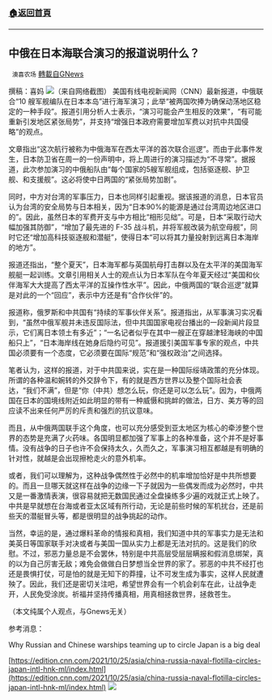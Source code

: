###  [:house:返回首頁](https://github.com/ourhimalayas/txt)
---


## 中俄在日本海联合演习的报道说明什么？
` 澳喜农场` [轉載自GNews](https://gnews.org/zh-hans/1618646/)

撰稿：喜妈
![](https://assets.gnews.org/wp-content/uploads/2021/10/Picture1-20.png)（来自网络截图）
美国有线电视新闻网（CNN）最新报道，中俄联合“10 艘军舰编队在日本本岛”进行海军演习；此举“被两国吹捧为确保动荡地区稳定的一种手段”。报道引用分析人士表示，“演习可能会产生相反的效果”，“有可能重新引发地区紧张局势”，并支持“增强日本政府需要增加军费以对抗中共国侵略”的观点。

文章指出“这次航行被称为中俄海军在西太平洋的首次联合巡逻”。而由于此事件发生，日本防卫省在周一的一份声明中，将上周进行的演习描述为“不寻常”。据报道，此次参加演习的中俄船队由“每个国家的5艘军舰组成，包括驱逐舰、护卫舰、和支援舰”。这必将使中日两国的“紧张局势加剧”。

同时，中方对台湾的军事压力，日本也同样引起重视。据该报道的消息，日本官员认为台湾的安全局势与日本相关，因为“日本90%的能源是通过台湾周边地区进口的”。因此，虽然日本的军费开支与中方相比“相形见绌”。可是，日本“采取行动大幅加强其防御”，“增加了最先进的 F-35 战斗机，并将军舰改装为航空母舰”，同时它还“增加高科技驱逐舰和潜艇”，使得日本“可以将其力量投射到远离日本海岸的地方”。

报道还指出，“整个夏天”，日本海军都与英国航母打击群以及在太平洋的美国海军舰艇一起训练。文章引用相关人士的观点认为日本军队在今年夏天经过“美国和伙伴海军大大提高了西太平洋的互操作性水平”。因此，中俄两国的“联合巡逻”就算是对此的一个“回应”，表示中方还是有“合作伙伴”的。

报道称，俄罗斯和中共国有“持续的军事伙伴关系”。报道指出，从军事演习实况看到，“虽然中俄军舰并未违反国际法，但中共国国家电视台播出的一段新闻片段显示，它们离日本领土有多近”；“一名记者似乎在其中一艘正在穿越津轻海峡的中国船只上”，“日本海岸线在她身后隐约可见”。报道援引美国军事专家的观点，中共国必须要有一个态度，它必须要在国际“规范”和“强权政治”之间选择。

笔者认为，这样的报道，对于中共国来说，实在是一种国际绥靖政策的充分体现。所谓的各种温和婉转的外交辞令下，有的就是西方世界以及整个国际社会表达，“我们不满”，但是“你（中共）想怎么玩，你还是可以怎么玩”。因为，中俄两国在日本的国境线附近如此明显的带有一种威慑和挑衅的做法，日方、美方等的回应读不出来任何严厉的斥责和强烈的抗议意味。

而且，从中俄两国联手这个角度，也可以充分感受到亚太地区为核心的牵涉整个世界的态势是充满了火药味。各国明显都加强了军事上的各种准备，这个并不是好事情。没有战争的日子也许不会保持太久，久而久之，军事演习相互都越是有明确的针对性，就越是会出现擦枪走火的意外机率。

或者，我们可以理解为，这种战争偶然性于必然中的机率增加恰好是中共所想要的。而且一旦哪天就这样在战争的边缘一下子就因为一些偶发而成为必然时，中共又是一番激情表演，很容易就把无数国民通过全盘操练多少遍的戏就正式上映了。中共是早就想在台海或者亚太区域有所行动，无论是前些时候的军机扰台，还是前些天的潜艇冒头等，都是很明显的战争挑起的动作。

当然，幸运的是，通过爆料革命的情报和真相，我们知道中共的军事实力是无法和美英日等国家联手对决或者与美国一国从实力上都是无法对抗的。这是我们的欣慰。不过，邪恶力量总是不会罢休，特别是中共高层受层层瞒报和假消息绑架，真的以为自己厉害无敌；难免会做做白日梦想当全世界的家了。邪恶的中共不经打也还是畏惧打仗，可是怕的就是无知下的莽撞，让不可发生成为事实，这样人民就遭殃了。因此，我们还是密切关注吧，希望世界会有一个机会刹车在此，让战争走开，人民免受涂炭。祈福并坚持传播真相，用真相拯救世界，拯救苍生。

（本文纯属个人观点，与Gnews无关）

参考消息：

Why Russian and Chinese warships teaming up to circle Japan is a big deal

[https://edition.cnn.com/2021/10/25/asia/china-russia-naval-flotilla-circles-japan-intl-hnk-ml/index.html](https://edition.cnn.com/2021/10/25/asia/china-russia-naval-flotilla-circles-japan-intl-hnk-ml/index.html)
![](https://assets.gnews.org/wp-content/uploads/2021/10/澳喜图标2-1.jpg)
